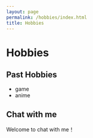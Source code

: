 ```yaml
---
layout: page
permalink: /hobbies/index.html
title: Hobbies
---
```


# Hobbies


## Past Hobbies

- game
- anime





## Chat with me

Welcome to chat with me！

